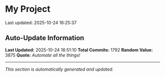 # My Project


Last updated: 2025-10-24 16:25:37







































































































































































































































































































































































































































































































































































































































































































































































































































































































































































































































































































































































































































































































































































































































































































































































































































































































































































































































































































































































































































































































































































































































































## Auto-Update Information

**Last Updated:** 2025-10-24 16:51:10
**Total Commits:** 1792
**Random Value:** 3875
**Quote:** _Automate all the things!_

---
_This section is automatically generated and updated._